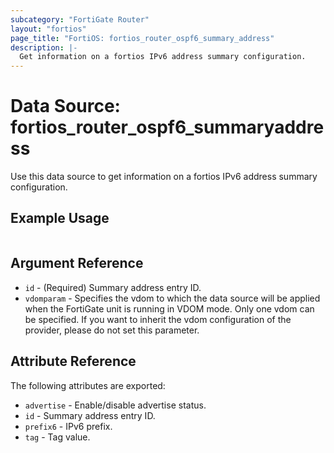 ```yaml
---
subcategory: "FortiGate Router"
layout: "fortios"
page_title: "FortiOS: fortios_router_ospf6_summary_address"
description: |-
  Get information on a fortios IPv6 address summary configuration.
---
```


# Data Source: fortios_router_ospf6_summaryaddress
Use this data source to get information on a fortios IPv6 address summary configuration.


## Example Usage

```hcl

```

## Argument Reference

* `id` - (Required) Summary address entry ID.
* `vdomparam` - Specifies the vdom to which the data source will be applied when the FortiGate unit is running in VDOM mode. Only one vdom can be specified. If you want to inherit the vdom configuration of the provider, please do not set this parameter.

## Attribute Reference

The following attributes are exported:

* `advertise` - Enable/disable advertise status.
* `id` - Summary address entry ID.
* `prefix6` - IPv6 prefix.
* `tag` - Tag value.

